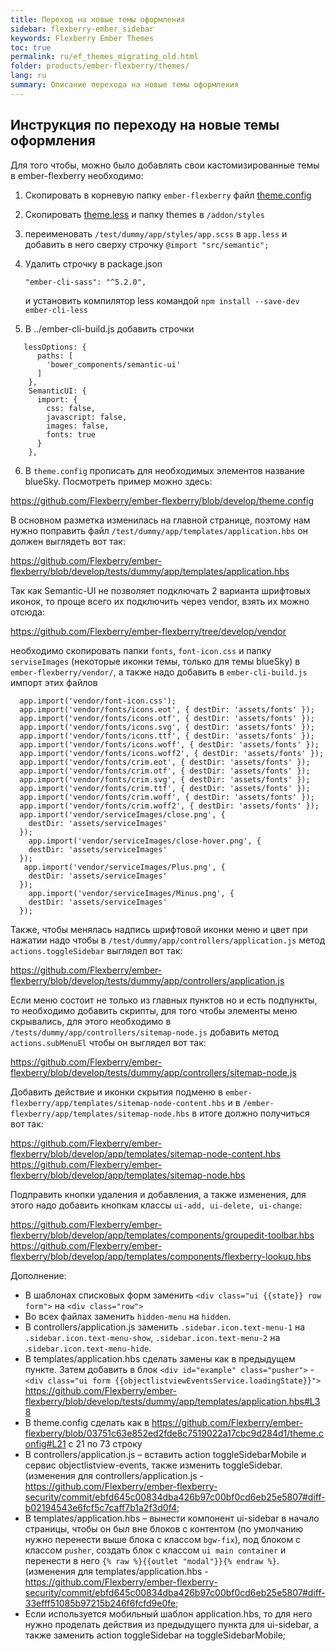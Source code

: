 ```yaml
---
title: Переход на новые темы оформления
sidebar: flexberry-ember_sidebar
keywords: Flexberry Ember Themes
toc: true
permalink: ru/ef_themes_migrating_old.html
folder: products/ember-flexberry/themes/
lang: ru
summary: Описание перехода на новые темы оформления
---
```


## Инструкция по переходу на новые темы оформления

Для того чтобы, можно было добавлять свои кастомизированные темы в ember-flexberry необходимо:

1. Cкопировать в корневую папку `ember-flexberry` файл [theme.config](https://github.com/Flexberry/ember-flexberry/blob/develop/theme.config)
2. Cкопировать [theme.less](https://github.com/Flexberry/ember-flexberry/blob/develop/addon/styles/theme.less) и папку themes в `/addon/styles`
3. переименовать `/test/dummy/app/styles/app.scss` в `app.less` и добавить в него сверху строчку `@import "src/semantic";`

4. Удалить строчку в package.json

   `"ember-cli-sass": "^5.2.0",`

   и установить компилятор less командой `npm install --save-dev ember-cli-less`

5. В ../ember-cli-build.js добавить строчки

```
   lessOptions: {  
      paths: [  
        'bower_components/semantic-ui'  
      ]  
    },  
    SemanticUI: {  
      import: {  
        css: false,  
        javascript: false,  
        images: false,  
        fonts: true  
      }  
    },  
```

6. В `theme.config` прописать для необходимых элементов название blueSky. Посмотреть пример можно здесь:

<https://github.com/Flexberry/ember-flexberry/blob/develop/theme.config>

В основном разметка изменилась на главной странице, поэтому нам нужно поправить файл `/test/dummy/app/templates/application.hbs`
он должен выглядеть вот так:

<https://github.com/Flexberry/ember-flexberry/blob/develop/tests/dummy/app/templates/application.hbs>

Так как Semantic-UI не позволяет подключать 2 варианта шрифтовых иконок, то проще всего их подключить через vendor,
взять их можно отсюда:

<https://github.com/Flexberry/ember-flexberry/tree/develop/vendor>

необходимо скопировать папки `fonts`, `font-icon.css` и папку `serviseImages` (некоторые иконки темы, только для темы blueSky) в `ember-flexberry/vendor/`, а также надо добавить в `ember-cli-build.js` импорт этих файлов

```
  app.import('vendor/font-icon.css');  
  app.import('vendor/fonts/icons.eot', { destDir: 'assets/fonts' });  
  app.import('vendor/fonts/icons.otf', { destDir: 'assets/fonts' });  
  app.import('vendor/fonts/icons.svg', { destDir: 'assets/fonts' });    
  app.import('vendor/fonts/icons.ttf', { destDir: 'assets/fonts' });    
  app.import('vendor/fonts/icons.woff', { destDir: 'assets/fonts' });   
  app.import('vendor/fonts/icons.woff2', { destDir: 'assets/fonts' });   
  app.import('vendor/fonts/crim.eot', { destDir: 'assets/fonts' });     
  app.import('vendor/fonts/crim.otf', { destDir: 'assets/fonts' });     
  app.import('vendor/fonts/crim.svg', { destDir: 'assets/fonts' });   
  app.import('vendor/fonts/crim.ttf', { destDir: 'assets/fonts' });    
  app.import('vendor/fonts/crim.woff', { destDir: 'assets/fonts' });   
  app.import('vendor/fonts/crim.woff2', { destDir: 'assets/fonts' });  
  app.import('vendor/serviceImages/close.png', {   
    destDir: 'assets/serviceImages'   
  });  
    app.import('vendor/serviceImages/close-hover.png', {   
    destDir: 'assets/serviceImages'   
  });  
   app.import('vendor/serviceImages/Plus.png', {   
    destDir: 'assets/serviceImages'   
  });  
    app.import('vendor/serviceImages/Minus.png', {   
    destDir: 'assets/serviceImages'   
  });
```  

Также, чтобы менялась надпись шрифтовой иконки меню и цвет при нажатии надо чтобы в `/test/dummy/app/controllers/application.js` метод `actions.toggleSidebar` выглядел вот так:

<https://github.com/Flexberry/ember-flexberry/blob/develop/tests/dummy/app/controllers/application.js>

Если меню состоит не только из главных пунктов но и есть подпункты, то необходимо добавить скрипты, для того чтобы элементы меню скрывались, для этого необходимо в `/tests/dummy/app/controllers/sitemap-node.js`  добавить метод `actions.subMenuEl` чтобы он выглядел вот так:

<https://github.com/Flexberry/ember-flexberry/blob/develop/tests/dummy/app/controllers/sitemap-node.js>

Добавить действие и иконки скрытия подменю в `ember-flexberry/app/templates/sitemap-node-content.hbs` и в `/ember-flexberry/app/templates/sitemap-node.hbs` в итоге должно получиться вот так:

<https://github.com/Flexberry/ember-flexberry/blob/develop/app/templates/sitemap-node-content.hbs>
<https://github.com/Flexberry/ember-flexberry/blob/develop/app/templates/sitemap-node.hbs>

Подправить кнопки удаления и добавления, а также изменения, для этого надо добавить кнопкам классы `ui-add, ui-delete, ui-change`:

<https://github.com/Flexberry/ember-flexberry/blob/develop/app/templates/components/groupedit-toolbar.hbs>
<https://github.com/Flexberry/ember-flexberry/blob/develop/app/templates/components/flexberry-lookup.hbs>

Дополнение:

*	В шаблонах списковых форм заменить `<div class="ui {{state}} row form">` на `<div class="row">`
*	Во всех файлах заменить `hidden-menu` на `hidden`.
*	В controllers/application.js заменить `.sidebar.icon.text-menu-1` на `.sidebar.icon.text-menu-show`, `.sidebar.icon.text-menu-2` на .`sidebar.icon.text-menu-hide`.
*	В templates/application.hbs сделать замены как в предыдущем пункте. Затем добавить в блок `<div id="example" class="pusher">` - `<div class="ui form {{objectlistviewEventsService.loadingState}}">` <https://github.com/Flexberry/ember-flexberry/blob/develop/tests/dummy/app/templates/application.hbs#L38>
*	В theme.config сделать как в <https://github.com/Flexberry/ember-flexberry/blob/03751c63e852ed2fde8c7519022a17cbc9d284d1/theme.config#L21> с 21 по 73 строку
*	В controllers/application.js – вставить action toggleSidebarMobile и сервис objectlistview-events, также изменить toggleSidebar. (изменения для controllers/application.js  - <https://github.com/Flexberry/ember-flexberry-security/commit/ebfd645c00834dba426b97c00bf0cd6eb25e5807#diff-b02194543e6fcf5c7caff7b1a2f3d0f4>;
*	В templates/application.hbs – вынести компонент ui-sidebar в начало страницы, чтобы он был вне блоков с контентом (по умолчанию нужно перенести выше блока с классом `bgw-fix`),  под блоком с классом `pusher`, создать блок с классом `ui main container` и перенести в него `{% raw %}{{outlet "modal"}}{% endraw %}`. (изменения для templates/application.hbs - <https://github.com/Flexberry/ember-flexberry-security/commit/ebfd645c00834dba426b97c00bf0cd6eb25e5807#diff-33efff51085b97215b246f6fcfd9e0fe>;
*	Если используется мобильный шаблон application.hbs, то для него нужно проделать действия из предыдущего пункта для ui-sidebar, а также заменить action toggleSidebar на toggleSidebarMobile;
